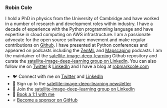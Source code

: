 ### Robin Cole

I hold a PhD in physics from the University of Cambridge and have worked in a number of research and development roles within industry. I have a decade of experience with the Python programming language and have expertise in cloud computing on AWS infrastructure. I am a passionate advocate for the open source software movement and make regular contributions on [Github](https://github.com/robmarkcole). I have presented at Python conferences and appeared on podcasts including the [ZenML](https://podcast.zenml.io/satellite-vision-robin-cole) and [Mapscaping](https://mapscaping.com/podcasts/thermal-imagery-from-space/) podcasts. I am the maintainer of the [satellite-image-deep-learning](https://github.com/robmarkcole/satellite-image-deep-learning) Github repository and curate the [satellite-image-deep-learning group on LinkedIn](https://www.linkedin.com/groups/12698393/). You can also follow me on [Twitter](https://twitter.com/robmarkcole) & [LinkedIn](https://www.linkedin.com/in/robmarkcole/) and I have a blog at [robmarkcole.com](https://robmarkcole.com/)

- 🐦 Connect with me on [Twitter](https://twitter.com/robmarkcole) and [LinkedIn](https://www.linkedin.com/in/robmarkcole/)
- 📧 Sign up to the [satellite-image-deep-learning newsletter](https://robmarkcole.substack.com/)
- 👥 Join the [satellite-image-deep-learning group on LinkedIn](https://www.linkedin.com/groups/12698393/)
- 💬 [Book a 1:1 with me](https://calendly.com/robmarkcole/)
- ⭐️ [Become a sponsor on GitHub](https://github.com/sponsors/robmarkcole)
